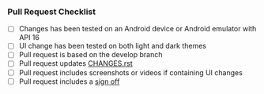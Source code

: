 ### Pull Request Checklist

<!-- Please read [CONTRIBUTING.md](https://github.com/vector-im/riot-android/CONTRIBUTING.md) before submitting your pull request -->

* [ ] Changes has been tested on an Android device or Android emulator with API 16
* [ ] UI change has been tested on both light and dark themes
* [ ] Pull request is based on the develop branch
* [ ] Pull request updates [CHANGES.rst](https://github.com/vector-im/riot-android/blob/develop/CHANGES.rst)
* [ ] Pull request includes screenshots or videos if containing UI changes
* [ ] Pull request includes a [sign off](https://github.com/matrix-org/synapse/blob/master/CONTRIBUTING.rst#sign-off)
